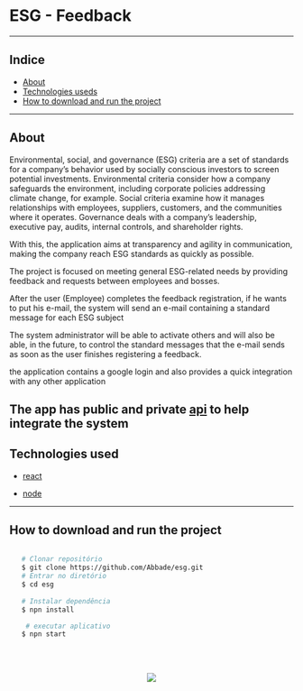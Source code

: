 # ESG - Feedback

---

## Indice

- [About](#about)
- [Technologies useds](#Technologies-used)
- [How to download and run the project](#How-to-download-and-run-the-project)

---

## About

Environmental, social, and governance (ESG) criteria are a set of standards for a company’s behavior used by socially conscious investors to screen potential investments. Environmental criteria consider how a company safeguards the environment, including corporate policies addressing climate change, for example. Social criteria examine how it manages relationships with employees, suppliers, customers, and the communities where it operates. Governance deals with a company’s leadership, executive pay, audits, internal controls, and shareholder rights.

With this, the application aims at transparency and agility in communication, making the company reach ESG standards as quickly as possible.

The project is focused on meeting general ESG-related needs by providing feedback and requests between employees and bosses.

After the user (Employee) completes the feedback registration, if he wants to put his e-mail, the system will send an e-mail containing a standard message for each ESG subject

The system administrator will be able to activate others and will also be able, in the future, to control the standard messages that the e-mail sends as soon as the user finishes registering a feedback.

the application contains a google login and also provides a quick integration with any other application

The app has public and private [api](https://github.com/Abbade/esg-api) to help integrate the system
---

## Technologies used

- [react](https://pt-br.reactjs.org/)

- [node](https://nodejs.org/en/)

---

## How to download and run the project


```bash
   
   # Clonar repositório
   $ git clone https://github.com/Abbade/esg.git
   # Entrar no diretório
   $ cd esg
   
   # Instalar dependência
   $ npn install 

    # executar aplicativo
   $ npn start 

```

<br>
<h2 align="center">

<img src="https://img.shields.io/github/license/jessicsous/-teste-Sem_Processo?style=for-the-badge"/>

</h2>